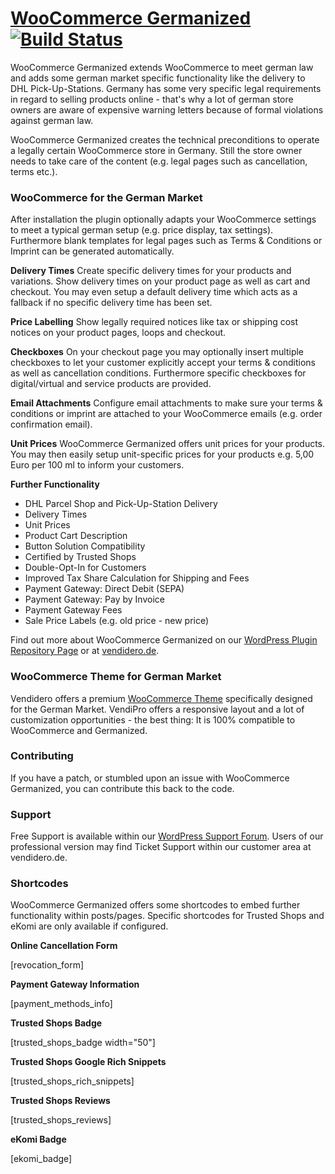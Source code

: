 # [WooCommerce Germanized](https://vendidero.de/woocommerce-germanized) [![Build Status](https://travis-ci.org/vendidero/woocommerce-germanized.svg?branch=master)](https://travis-ci.org/vendidero/woocommerce-germanized)

WooCommerce Germanized extends WooCommerce to meet german law and adds some german market specific functionality like the delivery to DHL Pick-Up-Stations. Germany has some very specific 
legal requirements in regard to selling products online - that's why a lot of german store owners are aware of expensive warning letters because of formal violations against german law.   

WooCommerce Germanized creates the technical preconditions to operate a legally certain WooCommerce store in Germany. Still the store owner needs to take care of the content (e.g. legal pages such as cancellation, terms etc.).

### WooCommerce for the German Market
After installation the plugin optionally adapts your WooCommerce settings to meet a typical german setup (e.g. price display, tax settings).
Furthermore blank templates for legal pages such as Terms & Conditions or Imprint can be generated automatically. 

**Delivery Times**
Create specific delivery times for your products and variations. Show delivery times on your product page as well as cart and checkout. 
You may even setup a default delivery time which acts as a fallback if no specific delivery time has been set.

**Price Labelling**
Show legally required notices like tax or shipping cost notices on your product pages, loops and checkout.

**Checkboxes**
On your checkout page you may optionally insert multiple checkboxes to let your customer explicitly accept your terms & conditions as well as cancellation conditions. 
Furthermore specific checkboxes for digital/virtual and service products are provided. 

**Email Attachments**
Configure email attachments to make sure your terms & conditions or imprint are attached to your WooCommerce emails (e.g. order confirmation email).

**Unit Prices**
WooCommerce Germanized offers unit prices for your products. You may then easily setup unit-specific prices for your products e.g. 5,00 Euro per 100 ml to inform your customers.

**Further Functionality**
- DHL Parcel Shop and Pick-Up-Station Delivery
- Delivery Times
- Unit Prices
- Product Cart Description
- Button Solution Compatibility
- Certified by Trusted Shops
- Double-Opt-In for Customers
- Improved Tax Share Calculation for Shipping and Fees
- Payment Gateway: Direct Debit (SEPA)
- Payment Gateway: Pay by Invoice
- Payment Gateway Fees
- Sale Price Labels (e.g. old price - new price)

Find out more about WooCommerce Germanized on our [WordPress Plugin Repository Page](https://wordpress.org/plugins/woocommerce-germanized/) or at [vendidero.de](http://vendidero.de/woocommerce-germanized).

### WooCommerce Theme for German Market
Vendidero offers a premium [WooCommerce Theme](http://vendidero.de/vendipro) specifically designed for the German Market. 
VendiPro offers a responsive layout and a lot of customization opportunities - the best thing: It is 100% compatible to WooCommerce and Germanized.

### Contributing
If you have a patch, or stumbled upon an issue with WooCommerce Germanized, you can contribute this back to the code.

### Support
Free Support is available within our [WordPress Support Forum](https://wordpress.org/support/plugin/woocommerce-germanized).
Users of our professional version may find Ticket Support within our customer area at vendidero.de.

### Shortcodes
WooCommerce Germanized offers some shortcodes to embed further functionality within posts/pages.
Specific shortcodes for Trusted Shops and eKomi are only available if configured.

**Online Cancellation Form**

[revocation_form]

**Payment Gateway Information**

[payment_methods_info]

**Trusted Shops Badge**

[trusted_shops_badge width="50"]

**Trusted Shops Google Rich Snippets**

[trusted_shops_rich_snippets]

**Trusted Shops Reviews**

[trusted_shops_reviews]

**eKomi Badge**

[ekomi_badge]